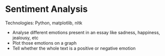 # Sentiment Analysis

Technologies: Python, matplotlib, nltk

* Analyse different emotions present in an essay like sadness, happiness, jealousy, etc
* Plot those emotions on a graph
* Tell whether the whole text is a positive or negative emotion
